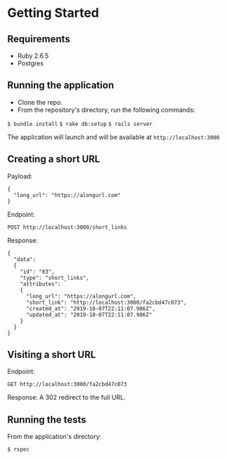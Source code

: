 # Getting Started

## Requirements

* Ruby 2.6.5
* Postgres

## Running the application

* Clone the repo.
* From the repository's directory, run the following commands:

`$ bundle install`
`$ rake db:setup`
`$ rails server`

The application will launch and will be available at `http://localhost:3000`

## Creating a short URL

Payload:

```
{
  "long_url": "https://alongurl.com"
}
```

Endpoint:

`POST http://localhost:3000/short_links`

Response:

```
{
  "data":
  {
    "id": "83",
    "type": "short_links",
    "attributes":
    {
      "long_url": "https://alongurl.com",
      "short_link": "http://localhost:3000/fa2cbd47c073",
      "created_at": "2019-10-07T22:11:07.986Z",
      "updated_at": "2019-10-07T22:11:07.986Z"
    }
  }
}
```

## Visiting a short URL

Endpoint:

`GET http://localhost:3000/fa2cbd47c073`

Response: A 302 redirect to the full URL.

## Running the tests

From the application's directory:

`$ rspec`